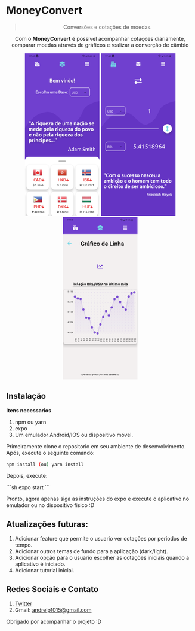 ﻿<h1> MoneyConvert </h1>

> <p align="center"> Conversões e cotações de moedas.</p> 


<p align="center">
    Com o <b>MoneyConvert</b> é possivel acompanhar cotações diariamente,<br>comparar moedas através de gráficos e realizar a converção de câmbio
</p>

<p align="center">
  <img src="./assets/readmeScreenshot1.png" alt="Sublime's custom image" width="200"/>  
  <img src="./assets/readmeScreenshot2.png" alt="Sublime's custom image" width="200"/>  
  <img src="./assets/readmeScreenshot3.png" alt="Sublime's custom image" width="200"/>
</p>

## Instalação

<strong>Itens necessarios</strong>

1. npm ou yarn
2. expo
3. Um emulador Android/IOS ou dispositivo móvel.

<p>
Primeiramente clone o repositorio em seu ambiente de desenvolvimento. Após, execute o seguinte comando:
</p> 

```sh
npm install (ou) yarn install
```

<p>Depois, execute:</p>
```sh
expo start
```
<p>
Pronto, agora apenas siga as instruções do expo e execute o aplicativo no emulador ou no dispositivo fisico :D
</p>

## Atualizações futuras:
1. Adicionar feature que permite o usuario ver cotações por periodos de tempo.
2. Adicionar outros temas de fundo para a aplicação (dark/light).
3. Adicionar opção para o usuario escolher as cotações iniciais quando a aplicativo é iniciado.
4. Adicionar tutorial inicial.



## Redes Sociais e Contato
1. [Twitter](https://twitter.com/andr3zinh000)
2. Gmail: andrelp1015@gmail.com

Obrigado por acompanhar o projeto :D


